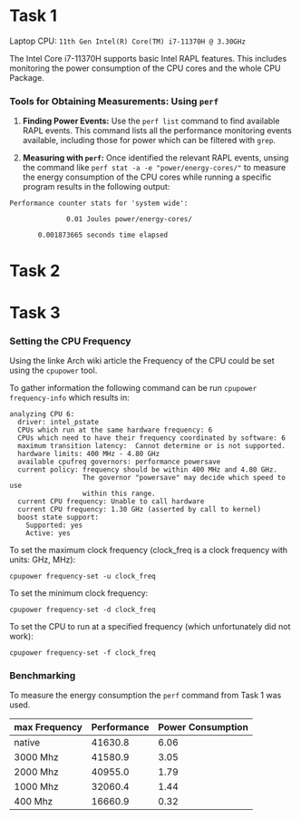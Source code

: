 # Task 1

Laptop CPU: `11th Gen Intel(R) Core(TM) i7-11370H @ 3.30GHz`

The Intel Core i7-11370H supports basic Intel RAPL features. This includes monitoring the power consumption of the CPU cores and the whole CPU Package.

### Tools for Obtaining Measurements: Using `perf`

1. **Finding Power Events:** Use the `perf list` command to find available RAPL events. This command lists all the performance monitoring events available, including those for power which can be filtered with `grep`.

2. **Measuring with `perf`:** Once identified the relevant RAPL events, unsing the command like `perf stat -a -e "power/energy-cores/"` to measure the energy consumption of the CPU cores while running a specific program results in the following output:

```
Performance counter stats for 'system wide':

              0.01 Joules power/energy-cores/

       0.001873665 seconds time elapsed
```

# Task 2

# Task 3

### Setting the CPU Frequency

Using the linke Arch wiki article the Frequency of the CPU could be set using the `cpupower` tool.

To gather information the following command can be run `cpupower frequency-info` which results in:

```
analyzing CPU 6:
  driver: intel_pstate
  CPUs which run at the same hardware frequency: 6
  CPUs which need to have their frequency coordinated by software: 6
  maximum transition latency:  Cannot determine or is not supported.
  hardware limits: 400 MHz - 4.80 GHz
  available cpufreq governors: performance powersave
  current policy: frequency should be within 400 MHz and 4.80 GHz.
                  The governor "powersave" may decide which speed to use
                  within this range.
  current CPU frequency: Unable to call hardware
  current CPU frequency: 1.30 GHz (asserted by call to kernel)
  boost state support:
    Supported: yes
    Active: yes
```

To set the maximum clock frequency (clock_freq is a clock frequency with units: GHz, MHz):

`cpupower frequency-set -u clock_freq`

To set the minimum clock frequency:

`cpupower frequency-set -d clock_freq`

To set the CPU to run at a specified frequency (which unfortunately did not work):

`cpupower frequency-set -f clock_freq`



### Benchmarking

To measure the energy consumption the `perf` command from Task 1 was used.

| max Frequency | Performance | Power Consumption |
| ------------- | ----------- | ----------------- |
| native        | 41630.8     | 6.06              |
| 3000 Mhz      | 41580.9     | 3.05              |
| 2000 Mhz      | 40955.0     | 1.79              |
| 1000 Mhz      | 32060.4     | 1.44              |
| 400 Mhz       | 16660.9     | 0.32              |
